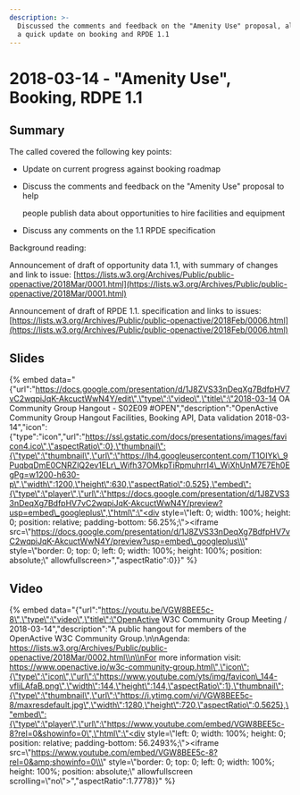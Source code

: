 ```yaml
---
description: >-
  Discussed the comments and feedback on the "Amenity Use" proposal, along with
  a quick update on booking and RPDE 1.1
---
```


# 2018-03-14 - "Amenity Use", Booking, RDPE 1.1

## Summary

The called covered the following key points:

* Update on current progress against booking roadmap
* Discuss the comments and feedback on the "Amenity Use" proposal to help

  people publish data about opportunities to hire facilities and equipment

* Discuss any comments on the 1.1 RPDE specification

Background reading:

Announcement of draft of opportunity data 1.1, with summary of changes and link to issue: [https://lists.w3.org/Archives/Public/public-openactive/2018Mar/0001.html](https://lists.w3.org/Archives/Public/public-openactive/2018Mar/0001.html)

Announcement of draft of RPDE 1.1. specification and links to issues: [https://lists.w3.org/Archives/Public/public-openactive/2018Feb/0006.html](https://lists.w3.org/Archives/Public/public-openactive/2018Feb/0006.html)

## Slides

{% embed data="{\"url\":\"https://docs.google.com/presentation/d/1J8ZVS33nDeqXg7BdfpHV7vC2wqpiJqK-AkcuctWwN4Y/edit\",\"type\":\"video\",\"title\":\"2018-03-14 OA Community Group Hangout - S02E09 \#OPEN\",\"description\":\"OpenActive Community Group Hangout Facilities, Booking API, Data validation 2018-03-14\",\"icon\":{\"type\":\"icon\",\"url\":\"https://ssl.gstatic.com/docs/presentations/images/favicon4.ico\",\"aspectRatio\":0},\"thumbnail\":{\"type\":\"thumbnail\",\"url\":\"https://lh4.googleusercontent.com/T1OIYk\_9PuqbqDmE0CNRZlQ2ev1ELr\_Wifh37OMkpTiRpmuhrrI4\_WiXhUnM7E7Eh0EgPg=w1200-h630-p\",\"width\":1200,\"height\":630,\"aspectRatio\":0.525},\"embed\":{\"type\":\"player\",\"url\":\"https://docs.google.com/presentation/d/1J8ZVS33nDeqXg7BdfpHV7vC2wqpiJqK-AkcuctWwN4Y/preview?usp=embed\_googleplus\",\"html\":\"<div style=\\\"left: 0; width: 100%; height: 0; position: relative; padding-bottom: 56.25%;\\\"><iframe src=\\\"https://docs.google.com/presentation/d/1J8ZVS33nDeqXg7BdfpHV7vC2wqpiJqK-AkcuctWwN4Y/preview?usp=embed\_googleplus\\\" style=\\\"border: 0; top: 0; left: 0; width: 100%; height: 100%; position: absolute;\\\" allowfullscreen></iframe></div>\",\"aspectRatio\":0}}" %}

## Video

{% embed data="{\"url\":\"https://youtu.be/VGW8BEE5c-8\",\"type\":\"video\",\"title\":\"OpenActive W3C Community Group Meeting / 2018-03-14\",\"description\":\"A public hangout for members of the OpenActive W3C Community Group.\\n\\nAgenda: https://lists.w3.org/Archives/Public/public-openactive/2018Mar/0002.html\\n\\nFor more information visit: https://www.openactive.io/w3c-community-group.html\",\"icon\":{\"type\":\"icon\",\"url\":\"https://www.youtube.com/yts/img/favicon\_144-vfliLAfaB.png\",\"width\":144,\"height\":144,\"aspectRatio\":1},\"thumbnail\":{\"type\":\"thumbnail\",\"url\":\"https://i.ytimg.com/vi/VGW8BEE5c-8/maxresdefault.jpg\",\"width\":1280,\"height\":720,\"aspectRatio\":0.5625},\"embed\":{\"type\":\"player\",\"url\":\"https://www.youtube.com/embed/VGW8BEE5c-8?rel=0&showinfo=0\",\"html\":\"<div style=\\\"left: 0; width: 100%; height: 0; position: relative; padding-bottom: 56.2493%;\\\"><iframe src=\\\"https://www.youtube.com/embed/VGW8BEE5c-8?rel=0&amp;showinfo=0\\\" style=\\\"border: 0; top: 0; left: 0; width: 100%; height: 100%; position: absolute;\\\" allowfullscreen scrolling=\\\"no\\\"></iframe></div>\",\"aspectRatio\":1.7778}}" %}



